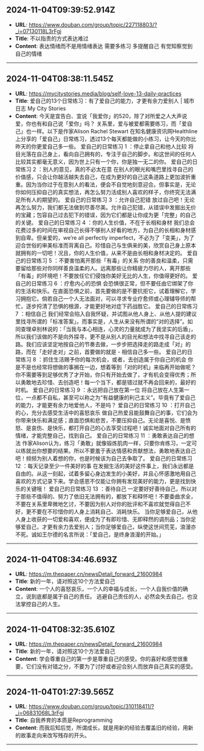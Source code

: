 
  ## 2024-11-04T09:39:52.914Z
  
  - **URL**: https://www.douban.com/group/topic/227118803/?_i=07130118L3rFgj
  - **Title**: 不以指责的方式表达难过
  - **Content**: 表达情绪而不是用情绪表达 需要多练习 多提醒自己 有觉知察觉到自己的情绪
  
  
  ---
  
  ## 2024-11-04T08:38:11.545Z
  
  - **URL**: https://mycitystories.media/blog/self-love-13-daily-practices
  - **Title**: 爱自己的13个日常练习：有了爱自己的能力，才更有余力爱别人 | 城市日志 My City Stories
  - **Content**: 今天是宜告白、宜说「我爱你」的520，除了对所爱之人大声说爱，你也有和自己说「爱你」吗？  关系里，爱与被爱都需要练习，而「爱自己」也一样。以下是作家Alison Rachel Stewart 在知名健康资讯网Healthline上分享的「爱自己」日常练习，透过13个每天都能做的小练习，让今天的你比昨天的你更爱自己多一些。      爱自己的日常练习 1 ：停止拿自己和他人比较 将目光落在自己身上，看向自己拥有的，专注于自己的脚步。和这世间的任何人比较其实都毫无意义，因为世上只有一个你，你是独一无二的你。  爱自己的日常练习 2 ：别人的意见，真的不必太在意 在别人的眼光和嘴巴里找寻自己的价值感，只会让你越活越失去自己，在成为更好的自己这条道路上更加波折重重。因为当你过于在意别人的看法，便会不自觉地刻意迎合。但事实是，无论你如何压抑自己的真实想法，再怎么努力活成别人喜欢的样子，你终究无法满足所有人的期望的。      爱自己的日常练习 3 ：允许自己犯错 放过自己吧！无论再怎么努力，我们都无法做到尽善尽美。允许自己犯错，从错误中发掘出无价的宝藏；包容自己过去犯下的错误，因为它们都是让你成为更「完整」的自己的关键。  爱自己的日常练习 4 ：你的人生价值，不在于长相和身材 我们总会花费过多的时间在审视自己长得不够别人好看的地方，为自己的长相和身材感到自卑。但亲爱的，we’re all perfectly imperfect，不必为了「变美」，为了迎合世俗的审美标准而背离自己。珍惜自己与生俱来的美，欣赏自己身上原本就拥有的一切吧！况且，你的人生价值，从来不是由长相和身材决定的。      爱自己的日常练习 5 ：不要害怕离开那些「有毒」的关系 你的善良和温柔，只需要留给那些对你同样善良温柔的人。远离那些让你精疲力尽的人，离开那些「有毒」的环境吧！不要放任它们侵蚀你美好无比的人生，你值得更好的。  爱自己的日常练习 6 ：疗愈内心的恐惧 会恐惧很正常，但不要任由它绑架了你的生活和快乐。在直面恐惧之前，首先要做的是不要抗拒它，试着理解它，学习拥抱它。倘若自己一个人无法面对，可以寻求专业疗愈师或心理辅导师的帮忙，逐步捋清了恐惧的根源，才能更好地对症下药战胜它。        爱自己的日常练习 7 ：相信自己 我们经常会陷入自我怀疑，并试图从他人身上、从他人提的建议里找寻所谓的「标准答案」。而事实是，人生从来没有所谓的“对的选择”。如同查理卓别林说的：「当我与本心相连，心灵的力量就成为了我坚实的后盾」，所以我们该做的不是向外探寻，更不是从别人的目光和想法中找寻自己该走的路。我们应该坚定地按自己的节奏去做，一步步把选择走的路走成「对」的路，而在「走好走对」之前，首要做的就是 - 相信自己多一些。  爱自己的日常练习 8 ：抓住生活赐予你的每次机会，或者，去创造属于你自己的机会 你是不是也经常将想做的事搁在一边，想着等到「对的时机」来临再开始做呢？你不需要等到足够优秀了才开始，你只有开始去做了，才有机会变得优秀；所以勇敢地去珍惜、去创造吧！每一个当下，都是错过就不再会回来的，最好的时机。      爱自己的日常练习 9 ：永远把自己放在第一位 将自己放在人生第一位，一点都不自私，甚至可以称之为“有益健康的利己主义”。毕竟有了爱自己的能力，才能更有余力地爱他人，不是吗？  爱自己的日常练习 10 ：打开自己的心，充分去感受生活中的喜怒哀乐 做自己热爱且能鼓舞自己的事，它们会为你带来快乐和满足感；直面恐惧和悲苦，不要压抑自己。无论是喜悦、是愤怒、是哀伤、是快乐，都打开自己的心去享受过程吧！诚实地面对自己所有的情绪，才能完整自己，找到自己。      爱自己的日常练习 11 ：勇敢表达自己的想法 作家Alison认为，练习「勇敢」就像锻炼肌肉一样，只要你肯练习，一定可以练就出你想要的结果。所以不要羞于表达情感和贡献想法，勇敢地表达自己吧！频频为别人着想的你，也是时候该为自己去争取了。  爱自己的日常练习 12 ：每天记录至少一件美好的事 在发掘生活的美好这件事上，我们永远都是自由的。从这一刻起，试着多留心身边发生的小美好，并且心怀感激地用自己喜欢的方式记录下来。学会感恩不仅能让你拥有发现美好的能力，更是找到快乐的关键哦！  爱自己的日常练习 13 ：善待自己 一定要好好善待自己，所以对于那些不值得的、努力了依旧无法拥有的，都放下和释怀吧！不要委曲求全，不要在关系里卑微地乞讨，不要因为别人对你的批评和不喜欢就觉得自己不好，更不要在不珍惜你的人身上消耗自己、消耗快乐。      当你足够爱自己，从他人身上收获的一切爱和喜欢，便成为了有即珍惜、无即释然的调剂品；当你足够爱自己，才更有余力去爱别人；当你足够爱自己，纵使这世间荒芜，浪漫亦不死。诚如王尔德的名言所说：「爱自己，是终身浪漫的开始。」
  
  
  ---
  
  ## 2024-11-04T08:34:46.693Z
  
  - **URL**: https://m.thepaper.cn/newsDetail_forward_21600984
  - **Title**: 新的一年，请对照这10个方法爱自己
  - **Content**: 一个人的喜怒哀乐，一个人的幸福与成长，一个人自我价值的确立，说到底都是属于自己的责任。  逃避自己责任的人，必然会失去自己，也没法掌控自己的人生。
  
  
  ---
  
  ## 2024-11-04T08:32:35.610Z
  
  - **URL**: https://m.thepaper.cn/newsDetail_forward_21600984
  - **Title**: 新的一年，请对照这10个方法爱自己
  - **Content**: 学会尊重自己的第一步是尊重自己的感受。你的喜好和感觉很重要，它们没有对错之分，不要为了讨好或者迎合别人而放弃自己真实的感受。
  
  
  ---
  
  ## 2024-11-04T01:27:39.565Z
  
  - **URL**: https://www.douban.com/group/topic/310118411/?_i=06831068L3rFgj
  - **Title**: 自我养育的本质是Reprogramming
  - **Content**: 而我后知后觉，所谓成长，就是用新的经验去覆盖旧的经验，用新的故事走向来改写残存的开头。
  
  
  ---
  